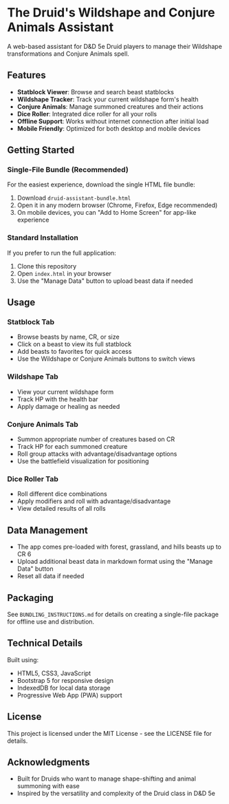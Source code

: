 # The Druid's Wildshape and Conjure Animals Assistant

A web-based assistant for D&D 5e Druid players to manage their Wildshape transformations and Conjure Animals spell.

## Features

- **Statblock Viewer**: Browse and search beast statblocks
- **Wildshape Tracker**: Track your current wildshape form's health
- **Conjure Animals**: Manage summoned creatures and their actions
- **Dice Roller**: Integrated dice roller for all your rolls
- **Offline Support**: Works without internet connection after initial load
- **Mobile Friendly**: Optimized for both desktop and mobile devices

## Getting Started

### Single-File Bundle (Recommended)

For the easiest experience, download the single HTML file bundle:

1. Download `druid-assistant-bundle.html`
2. Open it in any modern browser (Chrome, Firefox, Edge recommended)
3. On mobile devices, you can "Add to Home Screen" for app-like experience

### Standard Installation

If you prefer to run the full application:

1. Clone this repository
2. Open `index.html` in your browser
3. Use the "Manage Data" button to upload beast data if needed

## Usage

### Statblock Tab

- Browse beasts by name, CR, or size
- Click on a beast to view its full statblock
- Add beasts to favorites for quick access
- Use the Wildshape or Conjure Animals buttons to switch views

### Wildshape Tab

- View your current wildshape form
- Track HP with the health bar
- Apply damage or healing as needed

### Conjure Animals Tab

- Summon appropriate number of creatures based on CR
- Track HP for each summoned creature
- Roll group attacks with advantage/disadvantage options
- Use the battlefield visualization for positioning

### Dice Roller Tab

- Roll different dice combinations
- Apply modifiers and roll with advantage/disadvantage
- View detailed results of all rolls

## Data Management

- The app comes pre-loaded with forest, grassland, and hills beasts up to CR 6
- Upload additional beast data in markdown format using the "Manage Data" button
- Reset all data if needed

## Packaging

See `BUNDLING_INSTRUCTIONS.md` for details on creating a single-file package for offline use and distribution.

## Technical Details

Built using:
- HTML5, CSS3, JavaScript
- Bootstrap 5 for responsive design
- IndexedDB for local data storage
- Progressive Web App (PWA) support

## License

This project is licensed under the MIT License - see the LICENSE file for details.

## Acknowledgments

- Built for Druids who want to manage shape-shifting and animal summoning with ease
- Inspired by the versatility and complexity of the Druid class in D&D 5e